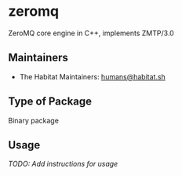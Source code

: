 # zeromq

ZeroMQ core engine in C++, implements ZMTP/3.0

## Maintainers

* The Habitat Maintainers: <humans@habitat.sh>

## Type of Package

Binary package

## Usage

*TODO: Add instructions for usage*

